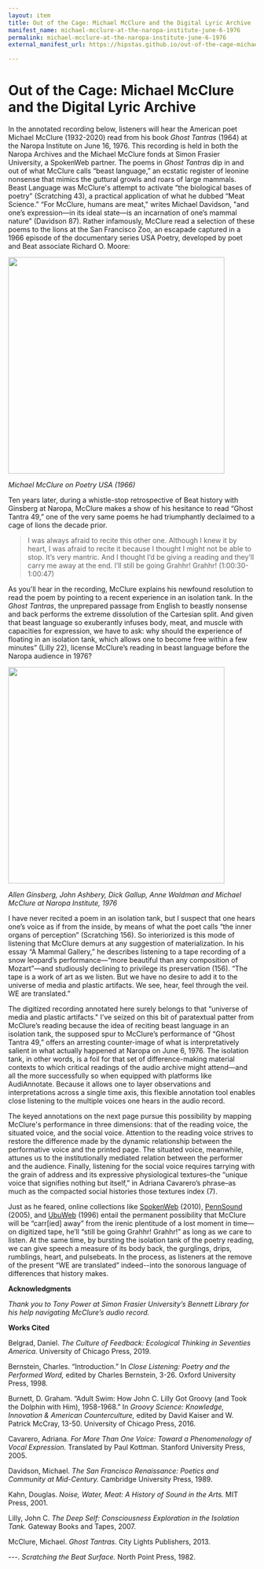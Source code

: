 ```yaml
---
layout: item
title: Out of the Cage: Michael McClure and the Digital Lyric Archive
manifest_name: michael-mcclure-at-the-naropa-institute-june-6-1976
permalink: michael-mcclure-at-the-naropa-institute-june-6-1976
external_manifest_url: https://hipstas.github.io/out-of-the-cage-michael-mcclure-and-the-digital-lyric-archive/michael-mcclure-at-the-naropa-institute-june-6-1976/manifest.json

---
```

<!-- Add an essay or interpretive material below this line,
using HTML or markdown.  Do not modify this file above this line -->
# Out of the Cage: Michael McClure and the Digital Lyric Archive 

In the annotated recording below, listeners will hear the American poet Michael McClure (1932-2020) read from his book *Ghost Tantras* (1964) at the Naropa Institute on June 16, 1976. This recording is held in both the Naropa Archives and the Michael McClure fonds at Simon Frasier University, a SpokenWeb partner. The poems in *Ghost Tantras* dip in and out of what McClure calls “beast language,” an ecstatic register of leonine nonsense that mimics the guttural growls and roars of large mammals. Beast Language was McClure's attempt to activate “the biological bases of poetry” (Scratching 43), a practical application of what he dubbed “Meat Science.” “For McClure, humans are meat," writes Michael Davidson, "and one’s expression—in its ideal state—is an incarnation of one’s mammal nature” (Davidson 87). Rather infamously, McClure read a selection of these poems to the lions at the San Francisco Zoo, an escapade captured in a 1966 episode of the documentary series USA Poetry, developed by poet and Beat associate Richard O. Moore:

[<img src= "https://i.ytimg.com/vi/djtmpdlXKEA/hqdefault.jpg" max-width="600" height="440" align="center">](https://www.youtube.com/watch?v=djtmpdlXKEA)

*Michael McClure on Poetry USA (1966)*

Ten years later, during a whistle-stop retrospective of Beat history with Ginsberg at Naropa, McClure makes a show of his hesitance to read “Ghost Tantra 49,” one of the very same poems he had triumphantly declaimed to a cage of lions the decade prior.

>I was always afraid to recite this other one. Although I knew it by heart, I was afraid to recite it because I thought I might not be able to stop. It’s very mantric. And I thought I’d be giving a reading and they’ll carry me away at the end. I’ll still be going Grahhr! Grahhr! (1:00:30-1:00:47)

As you'll hear in the recording, McClure explains his newfound resolution to read the poem by pointing to a recent experience in an isolation tank. In the *Ghost Tantras*, the unprepared passage from English to beastly nonsense and back performs the extreme dissolution of the Cartesian split. And given that beast language so exuberantly infuses body, meat, and muscle with capacities for expression, we have to ask: why should the experience of floating in an isolation tank, which allows one to become free within a few minutes” (Lilly 22), license McClure’s reading in beast language before the Naropa audience in 1976?

<img src= "https://allenginsberg.org/wp-content/uploads/2016/01/allenannemcclure.jpg" max-width="600" height="440" align="center">

*Allen Ginsberg, John Ashbery, Dick Gallup, Anne Waldman and Michael McClure at Naropa Institute, 1976*

I have never recited a poem in an isolation tank, but I suspect that one hears one’s voice as if from the inside, by means of what the poet calls “the inner organs of perception” (Scratching 156). So interiorized is this mode of listening that McClure demurs at any suggestion of materialization. In his essay “A Mammal Gallery,” he describes listening to a tape recording of a snow leopard’s performance—“more beautiful than any composition of Mozart”—and studiously declining to privilege its preservation (156). “The tape is a work of art as we listen. But we have no desire to add it to the universe of media and plastic artifacts. We see, hear, feel through the veil. WE are translated.”

The digitized recording annotated here surely belongs to that “universe of media and plastic artifacts." I’ve seized on this bit of paratextual patter from McClure’s reading because the idea of reciting beast language in an isolation tank, the supposed spur to McClure’s performance of “Ghost Tantra 49,” offers an arresting counter-image of what is interpretatively salient in what actually happened at Naropa on June 6, 1976. The isolation tank, in other words, is a foil for that set of difference-making material contexts to which critical readings of the audio archive might attend—and all the more successfully so when equipped with platforms like AudiAnnotate. Because it allows one to layer observations and interpretations across a single time axis, this flexible annotation tool enables close listening to the multiple voices one hears in the audio record.

The keyed annotations on the next page pursue this possibility by mapping McClure's performance in three dimensions: that of the reading voice, the situated voice, and the social voice. Attention to the reading voice strives to restore the difference made by the dynamic relationship between the performative voice and the printed page. The situated voice, meanwhile, attunes us to the institutionally mediated relation between the performer and the audience. Finally, listening for the social voice requires tarrying with the grain of address and its expressive physiological textures–the “unique voice that signifies nothing but itself,” in Adriana Cavarero’s phrase–as much as the compacted social histories those textures index (7).

Just as he feared, online collections like [SpokenWeb](https://spokenweb.ca/) (2010), [PennSound](https://writing.upenn.edu/pennsound/) (2005), and [UbuWeb](https://www.ubu.com/) (1996) entail the permanent possibility that McClure will be “carr[ied] away” from the irenic plentitude of a lost moment in time—on digitized tape, he’ll “still be going Grahhr! Grahhr!” as long as we care to listen. At the same time, by bursting the isolation tank of the poetry reading, we can give speech a measure of its body back, the gurglings, drips, rumblings, heart, and pulsebeats. In the process, as listeners at the remove of the present “WE are translated” indeed--into the sonorous language of differences that history makes.

**Acknowledgments**

*Thank you to Tony Power at Simon Frasier University’s Bennett Library for his help navigating McClure’s audio record.*

**Works Cited**

Belgrad, Daniel. *The Culture of Feedback: Ecological Thinking in Seventies America.* University of Chicago Press, 2019.

Bernstein, Charles. “Introduction.” In *Close Listening: Poetry and the Performed Word,* edited by Charles Bernstein, 3-26. Oxford University Press, 1998.

Burnett, D. Graham. “Adult Swim: How John C. Lilly Got Groovy (and Took the Dolphin with Him), 1958-1968.” In *Groovy Science: Knowledge, Innovation & American Counterculture,* edited by David Kaiser and W. Patrick McCray, 13-50. University of Chicago Press, 2016.

Cavarero, Adriana. *For More Than One Voice: Toward a Phenomenology of Vocal Expression.* Translated by Paul Kottman. Stanford University Press, 2005.

Davidson, Michael. *The San Francisco Renaissance: Poetics and Community at Mid-Century.* Cambridge University Press, 1989.

Kahn, Douglas. *Noise, Water, Meat: A History of Sound in the Arts.* MIT Press, 2001.

Lilly, John C. *The Deep Self: Consciousness Exploration in the Isolation Tank.* Gateway Books and Tapes, 2007.

McClure, Michael. *Ghost Tantras.* City Lights Publishers, 2013.

---. *Scratching the Beat Surface.* North Point Press, 1982.
